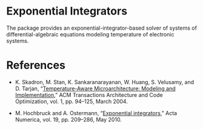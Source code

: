 # Exponential Integrators

The package provides an exponential-integrator-based solver of systems of
differential-algebraic equations modeling temperature of electronic systems.

# References

* K. Skadron, M. Stan, K. Sankaranarayanan, W. Huang, S. Velusamy, and D. Tarjan,
  “[Temperature-Aware Microarchitecture: Modeling and Implementation](http://www.virginia.edu/cs/people/faculty/pdfs/p94-skadron.pdf),”
  ACM Transactions Architecture and Code Optimization, vol. 1, pp. 94–125,
  March 2004.

* M. Hochbruck and A. Ostermann,
  “[Exponential integrators](http://dx.doi.org/10.1017/S0962492910000048),”
  Acta Numerica, vol. 19, pp. 209–286, May 2010.
